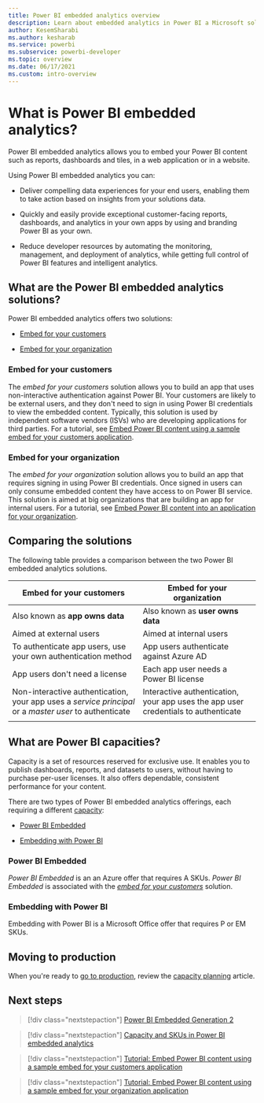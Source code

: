 ```yaml
---
title: Power BI embedded analytics overview
description: Learn about embedded analytics in Power BI a Microsoft solution for embedding BI content.
author: KesemSharabi
ms.author: kesharab
ms.service: powerbi
ms.subservice: powerbi-developer
ms.topic: overview
ms.date: 06/17/2021
ms.custom: intro-overview
---
```


# What is Power BI embedded analytics?

Power BI embedded analytics allows you to embed your Power BI content such as reports, dashboards and tiles, in a web application or in a website.

Using Power BI embedded analytics you can:

* Deliver compelling data experiences for your end users, enabling them to take action based on insights from your solutions data.

* Quickly and easily provide exceptional customer-facing reports, dashboards, and analytics in your own apps by using and branding Power BI as your own.

* Reduce developer resources by automating the monitoring, management, and deployment of analytics, while getting full control of Power BI features and intelligent analytics.

## What are the Power BI embedded analytics solutions?

Power BI embedded analytics offers two solutions:

* [Embed for your customers](#embed-for-your-customers)

* [Embed for your organization](#embed-for-your-organization)

### Embed for your customers

The *embed for your customers* solution allows you to build an app that uses non-interactive authentication against Power BI. Your customers are likely to be external users, and they don't need to sign in using Power BI credentials to view the embedded content. Typically, this solution is used by independent software vendors (ISVs) who are developing applications for third parties. For a tutorial, see [Embed Power BI content using a sample embed for your customers application](/power-bi/developer/embedded/embed-sample-for-customers).

### Embed for your organization

The *embed for your organization* solution allows you to build an app that requires signing in using Power BI credentials. Once signed in users can only consume embedded content they have access to on Power BI service. This solution is aimed at big organizations that are building an app for internal users. For a tutorial, see [Embed Power BI content into an application for your organization](/power-bi/developer/embedded/embed-sample-for-your-organization).

## Comparing the solutions

The following table provides a comparison between the two Power BI embedded analytics solutions.

|Embed for your customers  |Embed for your organization  |
|---------|---------|
|Also known as **app owns data**         |Also known as **user owns data**         |
|Aimed at external users         |Aimed at internal users         |
|To authenticate app users, use your own authentication method        |App users authenticate against Azure AD         |
|App users don't need a license         |Each app user needs a Power BI license         |
|Non-interactive authentication, your app uses a *service principal* or a *master user* to authenticate        |Interactive authentication, your app uses the app user credentials to authenticate         |
|   |   |

## What are Power BI capacities?

Capacity is a set of resources reserved for exclusive use. It enables you to publish dashboards, reports, and datasets to users, without having to purchase per-user licenses. It also offers dependable, consistent performance for your content.

There are two types of Power BI embedded analytics offerings, each requiring a different [capacity](/power-bi/developer/embedded/embedded-capacity):

* [Power BI Embedded](#power-bi-embedded)

* [Embedding with Power BI](#embedding-with-power-bi)

### Power BI Embedded

*Power BI Embedded* is an an Azure offer that requires A SKUs. *Power BI Embedded* is associated with the [*embed for your customers*](#embed-for-your-customers) solution.

### Embedding with Power BI

Embedding with Power BI is a Microsoft Office offer that requires P or EM SKUs.

## Moving to production

When you're ready to [go to production](/power-bi/developer/embedded/move-to-production), review the [capacity planning](/power-bi/developer/embedded/embedded-capacity-planning) article.

## Next steps

> [!div class="nextstepaction"]
> [Power BI Embedded Generation 2](power-bi-embedded-generation-2.md)

>[!div class="nextstepaction"]
>[Capacity and SKUs in Power BI embedded analytics](embedded-capacity.md)

> [!div class="nextstepaction"]
> [Tutorial: Embed Power BI content using a sample embed for your customers application](embed-sample-for-customers.md)

> [!div class="nextstepaction"]
> [Tutorial: Embed Power BI content using a sample embed for your organization application](embed-sample-for-your-organization.md)
